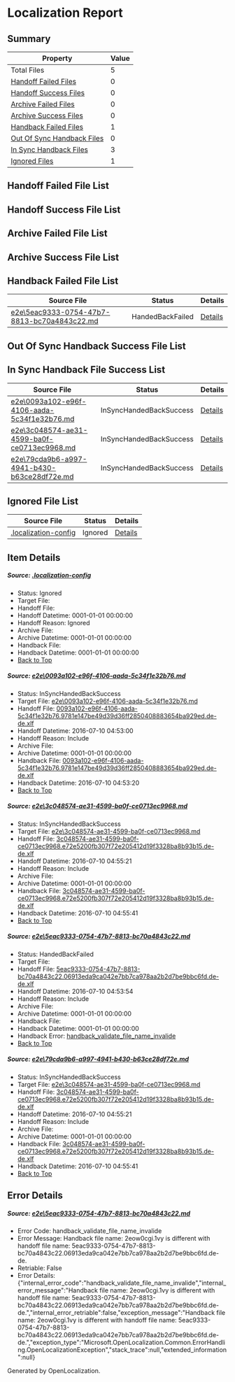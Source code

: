 # <a name='report-top'></a> Localization Report

## Summary
 Property | Value 
 -------- | ----- 
 Total Files | 5
[ Handoff Failed Files ](#handoff-failed-list)| 0
[ Handoff Success Files ](#handoff-success-list)| 0
[ Archive Failed Files ](#archive-failed-list)| 0
[ Archive Success Files ](#archive-success-list)| 0
[ Handback Failed Files ](#handback-failed-list)| 1
[ Out Of Sync Handback Files ](#outofsync-handback-success-list)| 0
[ In Sync Handback Files ](#insync-handback-success-list)| 3
[ Ignored Files ](#ignored-list)| 1

## <a name='handoff-failed-list'></a> Handoff Failed File List

## <a name='handoff-success-list'></a> Handoff Success File List

## <a name='archive-failed-list'></a> Archive Failed File List

## <a name='archive-success-list'></a> Archive Success File List

## <a name='handback-failed-list'></a> Handback Failed File List
 Source File | Status | Details 
 ----------- | ------ | ------- 
 [e2e\5eac9333-0754-47b7-8813-bc70a4843c22.md](https://github.com/OpenLocalizationTestOrg/oltest/blob/569c83ddd25cc56f20e5820359057517b9b846b4/e2e/5eac9333-0754-47b7-8813-bc70a4843c22.md) | HandedBackFailed | [Details](#e329a4c139d82ab6f5fe9a82fd0d64bfa142187c3)

## <a name='outofsync-handback-success-list'></a> Out Of Sync Handback Success File List

## <a name='insync-handback-success-list'></a> In Sync Handback File Success List
 Source File | Status | Details 
 ----------- | ------ | ------- 
 [e2e\0093a102-e96f-4106-aada-5c34f1e32b76.md](https://github.com/OpenLocalizationTestOrg/oltest/blob/55602459d80e4157ac9ae519386d823a338e1ac5/e2e/0093a102-e96f-4106-aada-5c34f1e32b76.md) | InSyncHandedBackSuccess | [Details](#f8ec47ec2e8047f37ad57c336ae2a89a8072d80d1)
 [e2e\3c048574-ae31-4599-ba0f-ce0713ec9968.md](https://github.com/OpenLocalizationTestOrg/oltest/blob/8b3f983e0477edd316d383e53d63aa5e84486132/e2e/3c048574-ae31-4599-ba0f-ce0713ec9968.md) | InSyncHandedBackSuccess | [Details](#992546b1b519f67eef44b64e1df159cba806d18d2)
 [e2e\79cda9b6-a997-4941-b430-b63ce28df72e.md](https://github.com/OpenLocalizationTestOrg/oltest/blob/8b3f983e0477edd316d383e53d63aa5e84486132/e2e/79cda9b6-a997-4941-b430-b63ce28df72e.md) | InSyncHandedBackSuccess | [Details](#992546b1b519f67eef44b64e1df159cba806d18d4)

## <a name='ignored-list'></a> Ignored File List
 Source File | Status | Details 
 ----------- | ------ | ------- 
 [.localization-config](https://github.com/OpenLocalizationTestOrg/oltest/blob/8b3f983e0477edd316d383e53d63aa5e84486132/.localization-config) | Ignored | [Details](#3d4f252ac210baf56311d7e97dcc2db10974dbd20)

## Item Details
##### <a name='3d4f252ac210baf56311d7e97dcc2db10974dbd20'></a> Source: [.localization-config](https://github.com/OpenLocalizationTestOrg/oltest/blob/8b3f983e0477edd316d383e53d63aa5e84486132/.localization-config)
* Status: Ignored
* Target File: 
* Handoff File: 
* Handoff Datetime: 0001-01-01 00:00:00
* Handoff Reason: Ignored
* Archive File: 
* Archive Datetime: 0001-01-01 00:00:00
* Handback File: 
* Handback Datetime: 0001-01-01 00:00:00
* [Back to Top](#report-top)

##### <a name='f8ec47ec2e8047f37ad57c336ae2a89a8072d80d1'></a> Source: [e2e\0093a102-e96f-4106-aada-5c34f1e32b76.md](https://github.com/OpenLocalizationTestOrg/oltest/blob/55602459d80e4157ac9ae519386d823a338e1ac5/e2e/0093a102-e96f-4106-aada-5c34f1e32b76.md)
* Status: InSyncHandedBackSuccess
* Target File: [e2e\0093a102-e96f-4106-aada-5c34f1e32b76.md](https://github.com/OpenLocalizationTestOrg/oltest-dede-fly/blob/2cba225ce207906f67e45f559953cd34821cb356/e2e/0093a102-e96f-4106-aada-5c34f1e32b76.md)
* Handoff File: [0093a102-e96f-4106-aada-5c34f1e32b76.9781e147be49d39d36ff2850408883654ba929ed.de-de.xlf](https://github.com/OpenLocalizationTestOrg/olhandoff-e2e/blob/83f976b23e0d847b59a83b41921d1b88bcab9f1c/ol-handoff/OpenLocalizationTestOrg/oltest-dede-fly/ci/ht/0093a102-e96f-4106-aada-5c34f1e32b76.9781e147be49d39d36ff2850408883654ba929ed.de-de.xlf)
* Handoff Datetime: 2016-07-10 04:53:00
* Handoff Reason: Include
* Archive File: 
* Archive Datetime: 0001-01-01 00:00:00
* Handback File: [0093a102-e96f-4106-aada-5c34f1e32b76.9781e147be49d39d36ff2850408883654ba929ed.de-de.xlf](https://github.com/OpenLocalizationTestOrg/olhandback-e2e/blob/dfef5d5cbeba849a10f87e371cf7b95f310b7c77/ol-handback/OpenLocalizationTestOrg/oltest-dede-fly/ci/ht/0093a102-e96f-4106-aada-5c34f1e32b76.9781e147be49d39d36ff2850408883654ba929ed.de-de.xlf)
* Handback Datetime: 2016-07-10 04:53:20
* [Back to Top](#report-top)

##### <a name='992546b1b519f67eef44b64e1df159cba806d18d2'></a> Source: [e2e\3c048574-ae31-4599-ba0f-ce0713ec9968.md](https://github.com/OpenLocalizationTestOrg/oltest/blob/8b3f983e0477edd316d383e53d63aa5e84486132/e2e/3c048574-ae31-4599-ba0f-ce0713ec9968.md)
* Status: InSyncHandedBackSuccess
* Target File: [e2e\3c048574-ae31-4599-ba0f-ce0713ec9968.md](https://github.com/OpenLocalizationTestOrg/oltest-dede-fly/blob/b947d2db038ccdc32ca08dda971d3a93e07b208d/e2e/3c048574-ae31-4599-ba0f-ce0713ec9968.md)
* Handoff File: [3c048574-ae31-4599-ba0f-ce0713ec9968.e72e5200fb307f72e205412d19f3328ba8b93b15.de-de.xlf](https://github.com/OpenLocalizationTestOrg/olhandoff-e2e/blob/35eef58b407ff88fda85b1969c3a6a5c3cb7181a/ol-handoff/OpenLocalizationTestOrg/oltest-dede-fly/ci/ht/3c048574-ae31-4599-ba0f-ce0713ec9968.e72e5200fb307f72e205412d19f3328ba8b93b15.de-de.xlf)
* Handoff Datetime: 2016-07-10 04:55:21
* Handoff Reason: Include
* Archive File: 
* Archive Datetime: 0001-01-01 00:00:00
* Handback File: [3c048574-ae31-4599-ba0f-ce0713ec9968.e72e5200fb307f72e205412d19f3328ba8b93b15.de-de.xlf](https://github.com/OpenLocalizationTestOrg/olhandback-e2e/blob/cc2ba02598d841aa035d501d7b250d815c309340/ol-handback/OpenLocalizationTestOrg/oltest-dede-fly/ci/ht/3c048574-ae31-4599-ba0f-ce0713ec9968.e72e5200fb307f72e205412d19f3328ba8b93b15.de-de.xlf)
* Handback Datetime: 2016-07-10 04:55:41
* [Back to Top](#report-top)

##### <a name='e329a4c139d82ab6f5fe9a82fd0d64bfa142187c3'></a> Source: [e2e\5eac9333-0754-47b7-8813-bc70a4843c22.md](https://github.com/OpenLocalizationTestOrg/oltest/blob/569c83ddd25cc56f20e5820359057517b9b846b4/e2e/5eac9333-0754-47b7-8813-bc70a4843c22.md)
* Status: HandedBackFailed
* Target File: 
* Handoff File: [5eac9333-0754-47b7-8813-bc70a4843c22.06913eda9ca042e7bb7ca978aa2b2d7be9bbc6fd.de-de.xlf](https://github.com/OpenLocalizationTestOrg/olhandoff-e2e/blob/9e2424ef726dbb1ac373bb286082d73f4f8807bf/ol-handoff/OpenLocalizationTestOrg/oltest-dede-fly/ci/ht/5eac9333-0754-47b7-8813-bc70a4843c22.06913eda9ca042e7bb7ca978aa2b2d7be9bbc6fd.de-de.xlf)
* Handoff Datetime: 2016-07-10 04:53:54
* Handoff Reason: Include
* Archive File: 
* Archive Datetime: 0001-01-01 00:00:00
* Handback File: 
* Handback Datetime: 0001-01-01 00:00:00
* Handback Error: [handback_validate_file_name_invalide](#e329a4c139d82ab6f5fe9a82fd0d64bfa142187c3handback_validate_file_name_invalide)
* [Back to Top](#report-top)

##### <a name='992546b1b519f67eef44b64e1df159cba806d18d4'></a> Source: [e2e\79cda9b6-a997-4941-b430-b63ce28df72e.md](https://github.com/OpenLocalizationTestOrg/oltest/blob/8b3f983e0477edd316d383e53d63aa5e84486132/e2e/79cda9b6-a997-4941-b430-b63ce28df72e.md)
* Status: InSyncHandedBackSuccess
* Target File: [e2e\3c048574-ae31-4599-ba0f-ce0713ec9968.md](https://github.com/OpenLocalizationTestOrg/oltest-dede-fly/blob/b947d2db038ccdc32ca08dda971d3a93e07b208d/e2e/3c048574-ae31-4599-ba0f-ce0713ec9968.md)
* Handoff File: [3c048574-ae31-4599-ba0f-ce0713ec9968.e72e5200fb307f72e205412d19f3328ba8b93b15.de-de.xlf](https://github.com/OpenLocalizationTestOrg/olhandoff-e2e/blob/35eef58b407ff88fda85b1969c3a6a5c3cb7181a/ol-handoff/OpenLocalizationTestOrg/oltest-dede-fly/ci/ht/3c048574-ae31-4599-ba0f-ce0713ec9968.e72e5200fb307f72e205412d19f3328ba8b93b15.de-de.xlf)
* Handoff Datetime: 2016-07-10 04:55:21
* Handoff Reason: Include
* Archive File: 
* Archive Datetime: 0001-01-01 00:00:00
* Handback File: [3c048574-ae31-4599-ba0f-ce0713ec9968.e72e5200fb307f72e205412d19f3328ba8b93b15.de-de.xlf](https://github.com/OpenLocalizationTestOrg/olhandback-e2e/blob/cc2ba02598d841aa035d501d7b250d815c309340/ol-handback/OpenLocalizationTestOrg/oltest-dede-fly/ci/ht/3c048574-ae31-4599-ba0f-ce0713ec9968.e72e5200fb307f72e205412d19f3328ba8b93b15.de-de.xlf)
* Handback Datetime: 2016-07-10 04:55:41
* [Back to Top](#report-top)


## Error Details
##### <a name='e329a4c139d82ab6f5fe9a82fd0d64bfa142187c3handback_validate_file_name_invalide'></a> Source: [e2e\5eac9333-0754-47b7-8813-bc70a4843c22.md](#e329a4c139d82ab6f5fe9a82fd0d64bfa142187c3)
* Error Code: handback_validate_file_name_invalide
* Error Message: Handback file name: 2eow0cgi.1vy is different with handoff file name: 5eac9333-0754-47b7-8813-bc70a4843c22.06913eda9ca042e7bb7ca978aa2b2d7be9bbc6fd.de-de.
* Retriable: False
* Error Details: {"internal_error_code":"handback_validate_file_name_invalide","internal_error_message":"Handback file name: 2eow0cgi.1vy is different with handoff file name: 5eac9333-0754-47b7-8813-bc70a4843c22.06913eda9ca042e7bb7ca978aa2b2d7be9bbc6fd.de-de.","internal_error_retriable":false,"exception_message":"Handback file name: 2eow0cgi.1vy is different with handoff file name: 5eac9333-0754-47b7-8813-bc70a4843c22.06913eda9ca042e7bb7ca978aa2b2d7be9bbc6fd.de-de.","exception_type":"Microsoft.OpenLocalization.Common.ErrorHandling.OpenLocalizationException","stack_trace":null,"extended_information":null}


Generated by OpenLocalization.
